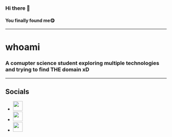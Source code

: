 ### Hi there 👋   

#### You finally found me😋

---
# whoami
### A comupter science student exploring multiple technologies and trying to find THE domain xD
---
## Socials
- <a href="https://twitter.com/humzakt"><img src="https://cdn.worldvectorlogo.com/logos/twitter-6.svg" width="30" height="30" /> </a>  
- <a href="https://linkedin.com/in/humzakt"><img src="https://cdn.worldvectorlogo.com/logos/linkedin-icon.svg" width="30" height="30" /> </a>  
- <a href="https://humzakt.github.io"><img src="https://cdn.worldvectorlogo.com/logos/github-icon.svg" width="30" height="30" /> </a>



<!--
**Humza-K-T/humza-k-t** is a ✨ _special_ ✨ repository because its `README.md` (this file) appears on your GitHub profile.

Here are some ideas to get you started:

- 🔭 I’m currently working on ...
- 🌱 I’m currently learning ...
- 👯 I’m looking to collaborate on ...
- 🤔 I’m looking for help with ...
- 💬 Ask me about ...
- 📫 How to reach me: ...
- 😄 Pronouns: ...
- ⚡ Fun fact: ...
-->

